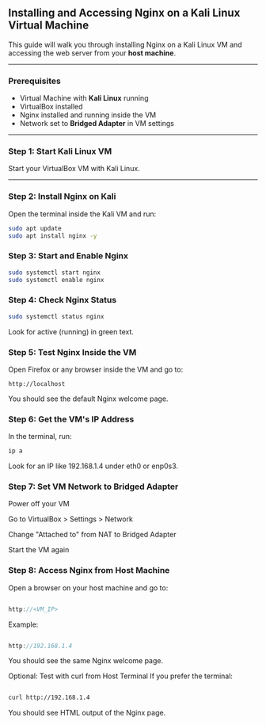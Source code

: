 ## Installing and Accessing Nginx on a Kali Linux Virtual Machine

This guide will walk you through installing Nginx on a Kali Linux VM and accessing the web server from your **host machine**.

---

### Prerequisites

- Virtual Machine with **Kali Linux** running
- VirtualBox installed
- Nginx installed and running inside the VM
- Network set to **Bridged Adapter** in VM settings

---

###  Step 1: Start Kali Linux VM

Start your VirtualBox VM with Kali Linux.

---

###  Step 2: Install Nginx on Kali

Open the terminal inside the Kali VM and run:

```bash
sudo apt update
sudo apt install nginx -y
```
 ### Step 3: Start and Enable Nginx
```bash
sudo systemctl start nginx
sudo systemctl enable nginx
```
### Step 4: Check Nginx Status
```bash
sudo systemctl status nginx
``` 
Look for active (running) in green text.

### Step 5: Test Nginx Inside the VM
Open Firefox or any browser inside the VM and go to:

```arduino
http://localhost
```
You should see the default Nginx welcome page.

### Step 6: Get the VM's IP Address
In the terminal, run:

```bash
ip a
```
Look for an IP like 192.168.1.4 under eth0 or enp0s3.

### Step 7: Set VM Network to Bridged Adapter
Power off your VM

Go to VirtualBox > Settings > Network

Change "Attached to" from NAT to Bridged Adapter

Start the VM again

### Step 8: Access Nginx from Host Machine
Open a browser on your host machine and go to:

```cpp

http://<VM_IP>
```
Example:

```cpp

http://192.168.1.4
```
You should see the same Nginx welcome page.

Optional: Test with curl from Host Terminal
If you prefer the terminal:

```bash

curl http://192.168.1.4
```
You should see HTML output of the Nginx page.

